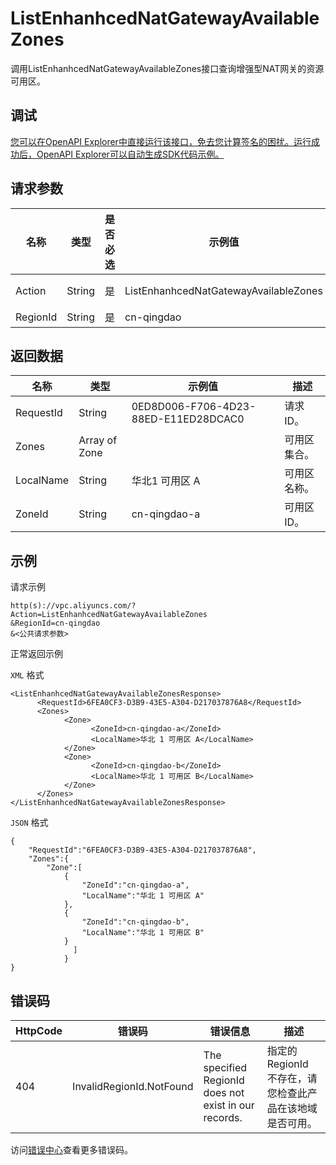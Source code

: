 # ListEnhanhcedNatGatewayAvailableZones

调用ListEnhanhcedNatGatewayAvailableZones接口查询增强型NAT网关的资源可用区。

## 调试

[您可以在OpenAPI Explorer中直接运行该接口，免去您计算签名的困扰。运行成功后，OpenAPI Explorer可以自动生成SDK代码示例。](https://api.aliyun.com/#product=Vpc&api=ListEnhanhcedNatGatewayAvailableZones&type=RPC&version=2016-04-28)

## 请求参数

|名称|类型|是否必选|示例值|描述|
|--|--|----|---|--|
|Action|String|是|ListEnhanhcedNatGatewayAvailableZones|要执行的操作，取值：**ListEnhanhcedNatGatewayAvailableZones**。 |
|RegionId|String|是|cn-qingdao|要查询的地域ID。 |

## 返回数据

|名称|类型|示例值|描述|
|--|--|---|--|
|RequestId|String|0ED8D006-F706-4D23-88ED-E11ED28DCAC0|请求ID。 |
|Zones|Array of Zone| |可用区集合。 |
|LocalName|String|华北1 可用区 A|可用区名称。 |
|ZoneId|String|cn-qingdao-a|可用区ID。 |

## 示例

请求示例

```
http(s)://vpc.aliyuncs.com/?Action=ListEnhanhcedNatGatewayAvailableZones
&RegionId=cn-qingdao
&<公共请求参数>
```

正常返回示例

`XML` 格式

```
<ListEnhanhcedNatGatewayAvailableZonesResponse>
      <RequestId>6FEA0CF3-D3B9-43E5-A304-D217037876A8</RequestId>
      <Zones>
            <Zone>
                  <ZoneId>cn-qingdao-a</ZoneId>
                  <LocalName>华北 1 可用区 A</LocalName>
            </Zone>
            <Zone>
                  <ZoneId>cn-qingdao-b</ZoneId>
                  <LocalName>华北 1 可用区 B</LocalName>
            </Zone>
      </Zones>
</ListEnhanhcedNatGatewayAvailableZonesResponse>
```

`JSON` 格式

```
{
	"RequestId":"6FEA0CF3-D3B9-43E5-A304-D217037876A8",
	"Zones":{
		"Zone":[		
			{
				"ZoneId":"cn-qingdao-a",
				"LocalName":"华北 1 可用区 A"
			},
			{
				"ZoneId":"cn-qingdao-b",
				"LocalName":"华北 1 可用区 B"
			}
              ]
            }
}
```

## 错误码

|HttpCode|错误码|错误信息|描述|
|--------|---|----|--|
|404|InvalidRegionId.NotFound|The specified RegionId does not exist in our records.|指定的 RegionId 不存在，请您检查此产品在该地域是否可用。|

访问[错误中心](https://error-center.aliyun.com/status/product/Vpc)查看更多错误码。

